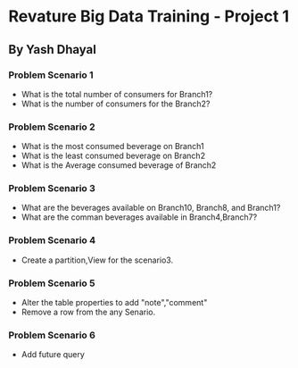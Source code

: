 # Revature Big Data Training - Project 1
## By Yash Dhayal 

### Problem Scenario 1
* What is the total number of consumers for Branch1?
* What is the number of consumers for the Branch2?

### Problem Scenario 2 
* What is the most consumed beverage on Branch1
* What is the least consumed beverage on Branch2
* What is the Average consumed beverage of  Branch2

### Problem Scenario 3
* What are the beverages available on Branch10, Branch8, and Branch1?
* What are the comman beverages available in Branch4,Branch7?

### Problem Scenario 4
* Create a partition,View for the scenario3.

### Problem Scenario 5
* Alter the table properties to add "note","comment"
* Remove a row from the any Senario.

### Problem Scenario 6
* Add future query
